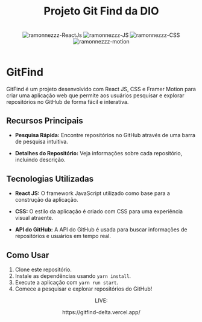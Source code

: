 ##

<h1 align="center">Projeto Git Find da DIO</h1>

</br>

<div style="display: inline_block" align="center">
     <img align="center" alt="ramonnezzz-ReactJs" src="https://img.shields.io/badge/React-20232A?style=for-the-badge&logo=react&logoColor=61DAFB">
     <img align="center" alt="ramonnezzz-JS" src="https://img.shields.io/badge/JavaScript-323330?style=for-the-badge&logo=javascript&logoColor=F7DF1E">
     <img align="center" alt="ramonnezzz-CSS" src="https://img.shields.io/badge/CSS3-1572B6?style=for-the-badge&logo=css3&logoColor=white">
     <img align="center" alt="ramonnezzz-motion" src="https://img.shields.io/badge/Framer-black?style=for-the-badge&logo=framer&logoColor=blue">
  </div>
  </br>

# GitFind

GitFind é um projeto desenvolvido com React JS, CSS e Framer Motion para criar uma aplicação web que permite aos usuários pesquisar e explorar repositórios no GitHub de forma fácil e interativa.

## Recursos Principais

- **Pesquisa Rápida:** Encontre repositórios no GitHub através de uma barra de pesquisa intuitiva.

- **Detalhes do Repositório:** Veja informações sobre cada repositório, incluindo descrição.

## Tecnologias Utilizadas

- **React JS:** O framework JavaScript utilizado como base para a construção da aplicação.

- **CSS:** O estilo da aplicação é criado com CSS para uma experiência visual atraente.

- **API do GitHub:** A API do GitHub é usada para buscar informações de repositórios e usuários em tempo real.

## Como Usar

1. Clone este repositório.
2. Instale as dependências usando `yarn install`.
3. Execute a aplicação com `yarn run start`.
4. Comece a pesquisar e explorar repositórios do GitHub!

 <div align="center">
 <p align="center">LIVE:</p>
  https://gitfind-delta.vercel.app/
 </div>

#
